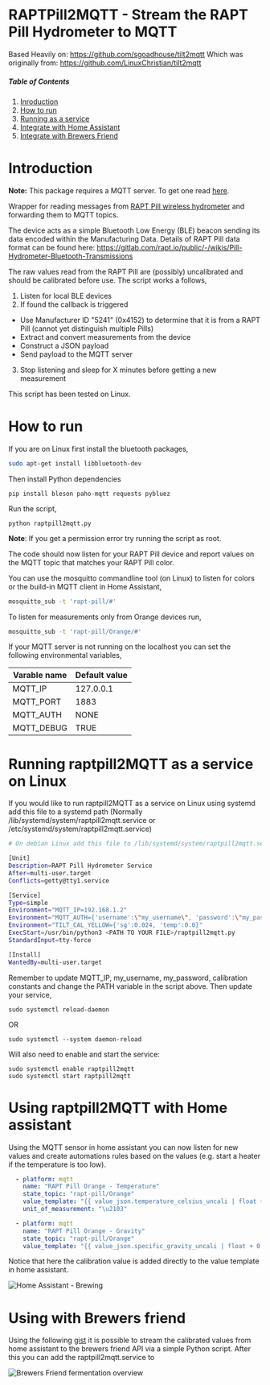 
# RAPTPill2MQTT - Stream the RAPT Pill Hydrometer to MQTT

Based Heavily on: https://github.com/sgoadhouse/tilt2mqtt
Which was originally from: https://github.com/LinuxChristian/tilt2mqtt

##### Table of Contents
1. [Inroduction](#intro)
2. [How to run](#howtorun)
3. [Running as a service](#runasservice)
4. [Integrate with Home Assistant](#intwithhass)
5. [Integrate with Brewers Friend](#brewers)

<a name="intro"/>

# Introduction

**Note:** This package requires a MQTT server. To get one read [here](https://philhawthorne.com/setting-up-a-local-mosquitto-server-using-docker-for-mqtt-communication/).

Wrapper for reading messages from [RAPT Pill wireless hydrometer](https://www.kegland.com.au/products/yellow-rapt-pill-hydrometer-thermometer-wifi-bluetooth/) and forwarding them to MQTT topics. 

The device acts as a simple Bluetooth Low Energy (BLE) beacon sending its data encoded within the Manufacturing Data. Details of RAPT Pill data format can be found here:
https://gitlab.com/rapt.io/public/-/wikis/Pill-Hydrometer-Bluetooth-Transmissions

The raw values read from the RAPT Pill are (possibly) uncalibrated and should be calibrated before use. The script works a follows,

 1. Listen for local BLE devices
 2. If found the callback is triggered
  * Use Manufacturer ID "5241" (0x4152) to determine that it is from a RAPT Pill (cannot yet distinguish multiple Pills)
  * Extract and convert measurements from the device
  * Construct a JSON payload
  * Send payload to the MQTT server
 3. Stop listening and sleep for X minutes before getting a new measurement

This script has been tested on Linux.

<a name="howtorun"/>

# How to run

If you are on Linux first install the bluetooth packages,

```bash
sudo apt-get install libbluetooth-dev
```

Then install Python dependencies

```
pip install bleson paho-mqtt requests pybluez
```

Run the script,

```
python raptpill2mqtt.py
```

**Note**: If you get a permission error try running the script as root.

The code should now listen for your RAPT Pill device and report values on the MQTT topic that matches your RAPT Pill color.

You can use the mosquitto commandline tool (on Linux) to listen for colors or the build-in MQTT client in Home Assistant,

```bash
mosquitto_sub -t 'rapt-pill/#'
```

To listen for measurements only from Orange devices run,

```bash
mosquitto_sub -t 'rapt-pill/Orange/#'
```

If your MQTT server is not running on the localhost you can set the following environmental variables,

| Varable name | Default value 
|--------------|---------------
| MQTT_IP      |     127.0.0.1
| MQTT_PORT    |          1883
| MQTT_AUTH    |          NONE
| MQTT_DEBUG   |    TRUE      

<a name="runasservice"/>

# Running raptpill2MQTT as a service on Linux

If you would like to run raptpill2MQTT as a service on Linux using systemd add this file to a systemd path (Normally /lib/systemd/system/raptpill2mqtt.service or /etc/systemd/system/raptpill2mqtt.service)

```bash
# On debian Linux add this file to /lib/systemd/system/raptpill2mqtt.service

[Unit]
Description=RAPT Pill Hydrometer Service
After=multi-user.target
Conflicts=getty@tty1.service

[Service]
Type=simple
Environment="MQTT_IP=192.168.1.2"
Environment="MQTT_AUTH={'username':\"my_username\", 'password':\"my_password\"}"
Environment="TILT_CAL_YELLOW={'sg':0.024, 'temp':0.0}"
ExecStart=/usr/bin/python3 <PATH TO YOUR FILE>/raptpill2mqtt.py
StandardInput=tty-force

[Install]
WantedBy=multi-user.target
```

Remember to update MQTT_IP, my_username, my_password, calibration constants and change the PATH variable in the script above. Then update your service,

```
sudo systemctl reload-daemon
```

OR

```
sudo systemctl --system daemon-reload
```

Will also need to enable and start the service:
```
sudo systemctl enable raptpill2mqtt
sudo systemctl start raptpill2mqtt
```

<a name="intwithhass"/>

# Using raptpill2MQTT with Home assistant

Using the MQTT sensor in home assistant you can now listen for new values and create automations rules based on the values (e.g. start a heater if the temperature is too low).

```yaml
  - platform: mqtt
    name: "RAPT Pill Orange - Temperature"
    state_topic: "rapt-pill/Orange"
    value_template: "{{ value_json.temperature_celsius_uncali | float + 0.5 | float | round(2) }}"
    unit_of_measurement: "\u2103"

  - platform: mqtt
    name: "RAPT Pill Orange - Gravity"
    state_topic: "rapt-pill/Orange"
    value_template: "{{ value_json.specific_gravity_uncali | float + 0.002 | float | round(3) }}"
```

Notice that here the calibration value is added directly to the value template in home assistant. 

![Home Assistant - Brewing](http://fredborg-braedstrup.dk/images/HomeAssistant-brewing.png)

<a name="brewers"/>

# Using with Brewers friend

Using the following [gist](https://gist.github.com/LinuxChristian/c00486eaee5a55daa790122ac4236c11) it is possible to stream the calibrated values from home assistant to the brewers friend API via a simple Python script. After this you can add the raptpill2mqtt.service to 

![Brewers Friend fermentation overview](http://fredborg-braedstrup.dk/images/BrewersFriend-fermentation.png)
